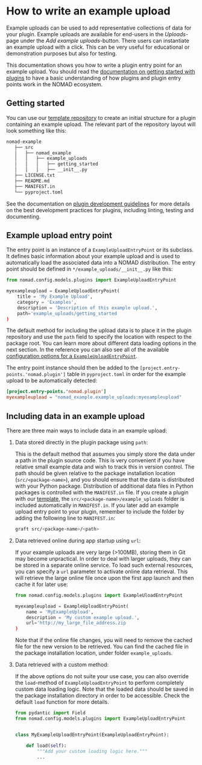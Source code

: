 # How to write an example upload

Example uploads can be used to add representative collections of data for your plugin. Example uploads are available for end-users in the *Uploads*-page under the *Add example uploads*-button. There users can instantiate an example upload with a click. This can be very useful for educational or demonstration purposes but also for testing.

This documentation shows you how to write a plugin entry point for an example upload. You should read the [documentation on getting started with plugins](./plugins.md) to have a basic understanding of how plugins and plugin entry points work in the NOMAD ecosystem.

## Getting started

You can use our [template repository](https://github.com/FAIRmat-NFDI/nomad-plugin-template) to create an initial structure for a plugin containing an example upload. The relevant part of the repository layout will look something like this:

```txt
nomad-example
   ├── src
   │   ├── nomad_example
   │   │   ├── example_uploads
   │   │   │   ├── getting_started
   │   │   │   ├── __init__.py
   ├── LICENSE.txt
   ├── README.md
   ├── MANIFEST.in
   └── pyproject.toml
```

See the documentation on [plugin development guidelines](./plugins.md#plugin-development-guidelines) for more details on the best development practices for plugins, including linting, testing and documenting.

## Example upload entry point

The entry point is an instance of a `ExampleUploadEntryPoint` or its subclass. It defines basic information about your example upload and is used to automatically load the associated data into a NOMAD distribution. The entry point should be defined in `*/example_uploads/__init__.py` like this:

```python
from nomad.config.models.plugins import ExampleUploadEntryPoint

myexampleupload = ExampleUploadEntryPoint(
    title = 'My Example Upload',
    category = 'Examples',
    description = 'Description of this example upload.',
    path='example_uploads/getting_started
)
```

The default method for including the upload data is to place it in the plugin repository and use the `path` field to specify the location with respect to the package root. You can learn more about different data loading options in the next section. In the reference you can also see all of the available [configuration options for a `ExampleUploadEntryPoint`](../../reference/plugins.md#exampleuploadentrypoint).

The entry point instance should then be added to the `[project.entry-points.'nomad.plugin']` table in `pyproject.toml` in order for the example upload to be automatically detected:

```toml
[project.entry-points.'nomad.plugin']
myexampleupload = "nomad_example.example_uploads:myexampleupload"
```

## Including data in an example upload

There are three main ways to include data in an example upload:

1. Data stored directly in the plugin package using `path`:

    This is the default method that assumes you simply store the data under a path in the plugin source code. This is very convenient if you have relative small example data and wish to track this in version control. The path should be given relative to the package installation location (`src/<package-name>`), and you should ensure that the data is distributed with your Python package. Distribution of additional data files in Python packages is controlled with the `MANIFEST.in` file. If you create a plugin with our [template](https://github.com/FAIRmat-NFDI/nomad-plugin-template), the `src/<package-name>/example_uploads` folder is included automatically in `MANIFEST.in`. If you later add an example upload entry point to your plugin, remember to include the folder by adding the following line to `MANIFEST.in`:

    ```sh
    graft src/<package-name>/<path>
    ```

2. Data retrieved online during app startup using `url`:

    If your example uploads are very large (>100MB), storing them in Git may become unpractical. In order to deal with larger uploads, they can be stored in a separate online service. To load such external resources, you can specify a `url` parameter to activate online data retrieval. This will retrieve the large online file once upon the first app launch and then cache it for later use:

    ```python
    from nomad.config.models.plugins import ExampleUloadEntryPoint

    myexampleupload = ExampleUploadEntryPoint(
        name = 'MyExampleUpload',
        description = 'My custom example upload.',
        url='http://my_large_file_address.zip
    )
    ```

    Note that if the online file changes, you will need to remove the cached file for the new version to be retrieved. You can find the cached file in the package installation location, under folder `example_uploads`.

3. Data retrieved with a custom method:

    If the above options do not suite your use case, you can also override the `load`-method of `ExampleUploadEntryPoint` to perform completely custom data loading logic. Note that the loaded data should be saved in the package installation directory in order to be accessible. Check the default `load` function for more details.

    ```python
    from pydantic import Field
    from nomad.config.models.plugins import ExampleUploadEntryPoint


    class MyExampleUploadEntryPoint(ExampleUploadEntryPoint):

        def load(self):
            """Add your custom loading logic here."""
            ...
    ```